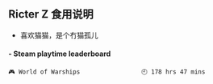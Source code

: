 ## Ricter Z 食用说明
- 喜欢猫猫，是个冇猫孤儿

<!-- steam-box start -->
#### - Steam playtime leaderboard
```text
🎮 World of Warships                 🕘 178 hrs 47 mins
```
<!-- Powered by https://github.com/YouEclipse/steam-box . -->
<!-- steam-box end -->
